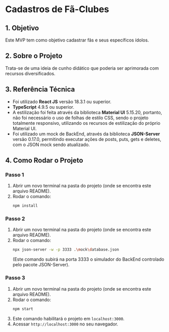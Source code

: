 # Cadastros de Fã-Clubes

## 1. Objetivo
Este MVP tem como objetivo cadastrar fãs e seus específicos ídolos.

## 2. Sobre o Projeto
Trata-se de uma ideia de cunho didático que poderia ser aprimorada com recursos diversificados.

## 3. Referência Técnica
- Foi utilizado **React JS** versão 18.3.1 ou superior.
- **TypeScript** 4.9.5 ou superior.
- A estilização foi feita através da biblioteca **Material UI** 5.15.20, portanto, não foi necessário o uso de folhas de estilo CSS, sendo o projeto totalmente responsivo, utilizando os recursos de estilização do próprio Material UI.
- Foi utilizado um mock de BackEnd, através da biblioteca **JSON-Server** versão 0.17.0, permitindo executar ações de posts, puts, gets e deletes, com o JSON mock sendo atualizado.

## 4. Como Rodar o Projeto

### Passo 1
1. Abrir um novo terminal na pasta do projeto (onde se encontra este arquivo README).
2. Rodar o comando:
   ```sh
   npm install
   ```

### Passo 2
1. Abrir um novo terminal na pasta do projeto (onde se encontra este arquivo README).
2. Rodar o comando:
   ```sh
   npx json-server -w -p 3333 .\mock\database.json
   ```
   (Este comando subirá na porta 3333 o simulador do BackEnd controlado pelo pacote JSON-Server).

### Passo 3
1. Abrir um novo terminal na pasta do projeto (onde se encontra este arquivo README).
2. Rodar o comando:
   ```sh
   npm start
   ```
3. Este comando habilitará o projeto em `localhost:3000`.
4. Acessar `http://localhost:3000` no seu navegador.